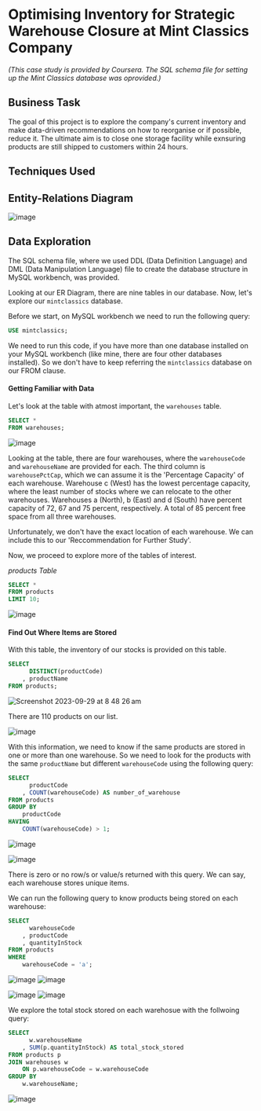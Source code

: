 # Optimising Inventory for Strategic Warehouse Closure at Mint Classics Company

*(This case study is provided by Coursera. The SQL schema file for setting up the Mint Classics database was oprovided.)*

## Business Task
The goal of this project is to explore the company's current inventory and make data-driven recommendations on how to reorganise or if possible, reduce it. The ultimate aim is to close one storage facility while exnsuring  products are still shipped to customers within 24 hours.

## Techniques Used

## Entity-Relations Diagram

![image](https://github.com/jef-fortunahamid/MintClassicsCo/assets/125134025/84f871e8-2814-4142-a71c-fefa9c1486ac)

## Data Exploration

The SQL schema file, where we used DDL (Data Definition Language) and DML (Data Manipulation Language) file to create the database structure in MySQL workbench, was provided.

Looking at our ER Diagram, there are nine tables in our database. Now, let's explore our `mintclassics` database.

Before we start, on MySQL workbench we need to run the following query:
```sql
USE mintclassics;
```
We need to run this code, if you have more than one database installed on your MySQL workbench (like mine, there are four other databases installed). So we don't have to keep referring the `mintclassics` database on our FROM clause.

#### Getting Familiar with Data

Let's look at the table with atmost important, the `warehouses` table.
```sql
SELECT *
FROM warehouses;
```
![image](https://github.com/jef-fortunahamid/MintClassicsCo/assets/125134025/c9685246-845b-4636-975f-0aacc41a03a1)

Looking at the table, there are four warehouses, where the `warehouseCode` and `warehouseName` are provided for each. The third column is `warehousePctCap`, which we can assume it is the 'Percentage Capacity' of each warehouse. Warehouse c (West) has the lowest percentage capacity, where the least number of stocks where we can relocate to the other warehouses. Warehouses a (North), b (East) and d (South) have percent capacity of 72, 67 and 75 percent, respectively. A total of 85 percent free space from all three warehouses.

Unfortunately, we don't have the exact location of each warehouse. We can include this to our 'Reccommendation for Further Study'.

Now, we proceed to explore more of the tables of interest.

*products Table*
```sql
SELECT *
FROM products
LIMIT 10;
```
![image](https://github.com/jef-fortunahamid/MintClassicsCo/assets/125134025/4a78c308-0e25-4c1f-8891-ce9010448f01)


#### Find Out Where Items are Stored
With this table, the inventory of our stocks is provided on this table.
```sql
SELECT
      DISTINCT(productCode)
    , productName
FROM products;
```
![Screenshot 2023-09-29 at 8 48 26 am](https://github.com/jef-fortunahamid/MintClassicsCo/assets/125134025/e1e98105-42c4-4f0f-a85f-df5a3b674eee)

There are 110 products on our list.

![image](https://github.com/jef-fortunahamid/MintClassicsCo/assets/125134025/da0bea0f-f7ff-4629-b8b6-a4b8e70c11fd)

With this information, we need to know if the same products are stored in one or more than one warehouse. So we need to look for the products with the same `productName` but different `warehouseCode` using the following query:
```sql
SELECT
      productCode
    , COUNT(warehouseCode) AS number_of_warehouse
FROM products
GROUP BY 
    productCode
HAVING 
    COUNT(warehouseCode) > 1;
```
![image](https://github.com/jef-fortunahamid/MintClassicsCo/assets/125134025/e0271316-214d-4ded-97b1-157936fef164)

![image](https://github.com/jef-fortunahamid/MintClassicsCo/assets/125134025/ea217d97-982a-4f27-ad6d-01a8ecb28c62)

There is zero or no row/s or value/s returned with this query. We can say, each warehouse stores unique items.

We can run the following query to know products being stored on each warehouse:
```sql
SELECT
      warehouseCode
    , productCode
    , quantityInStock
FROM products
WHERE
    warehouseCode = 'a';
```
![image](https://github.com/jef-fortunahamid/MintClassicsCo/assets/125134025/0ae2efa4-17b7-45ae-b2db-44d25c4f55ff)
![image](https://github.com/jef-fortunahamid/MintClassicsCo/assets/125134025/1ef97765-33d0-456a-931b-5065fa25f46b)

![image](https://github.com/jef-fortunahamid/MintClassicsCo/assets/125134025/6306ea5f-6e06-4a15-be1a-9e4c1adfb3f7)
![image](https://github.com/jef-fortunahamid/MintClassicsCo/assets/125134025/0718bd3c-3c4f-48cf-81d2-eb5529ee5069)

We explore the total stock stored on each warehosue with the follwoing query:
```sql
SELECT
      w.warehouseName
    , SUM(p.quantityInStock) AS total_stock_stored
FROM products p 
JOIN warehouses w
	ON p.warehouseCode = w.warehouseCode
GROUP BY
	w.warehouseName;
```
![image](https://github.com/jef-fortunahamid/MintClassicsCo/assets/125134025/c3f8a4d6-a060-4bd3-8183-e208bffcee32)






